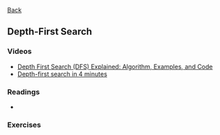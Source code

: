[Back](../README.md)
## Depth-First Search
### Videos 
* [Depth First Search (DFS) Explained: Algorithm, Examples, and Code](https://www.youtube.com/watch?v=PMMc4VsIacU)
* [Depth-first search in 4 minutes](https://www.youtube.com/watch?v=Urx87-NMm6c)

### Readings
* 

### Exercises